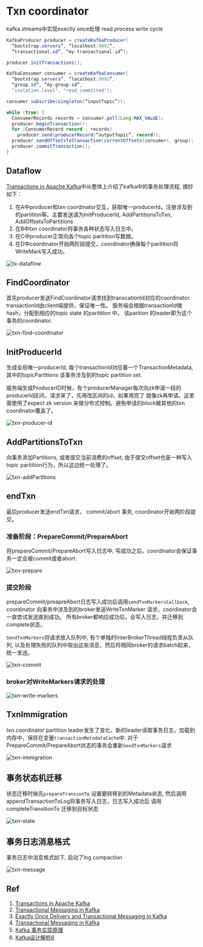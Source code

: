 # Txn coordinator

kafka streams中实现exactly once处理
read process write cycle
```java
KafkaProducer producer = createKafkaProducer(
  “bootstrap.servers”, “localhost:9092”,
  “transactional.id”, “my-transactional-id”);

producer.initTransactions();

KafkaConsumer consumer = createKafkaConsumer(
  “bootstrap.servers”, “localhost:9092”,
  “group.id”, “my-group-id”,
  "isolation.level", "read_committed");

consumer.subscribe(singleton(“inputTopic”));

while (true) {
  ConsumerRecords records = consumer.poll(Long.MAX_VALUE);
  producer.beginTransaction();
  for (ConsumerRecord record : records)
    producer.send(producerRecord(“outputTopic”, record));
  producer.sendOffsetsToTransaction(currentOffsets(consumer), group);  
  producer.commitTransaction();
}
```
## Dataflow

[Transactions in Apache Kafka](https://www.confluent.io/blog/transactions-apache-kafka/)中从整体上介绍了kafka中的事务处理流程,
摘抄如下：

1. 在A中producer和txn coordinator交互，获取唯一producerId，注册涉及到的partition等。主要发送请为InitProducerId, AddPartitionsToTxn, AddOffsetsToPartitions
2. 在B中txn coordinator将事务各种状态写入日志中。
3. 在C中producer正常向各个topic paritition写数据。
4. 在D中coordinator开始两阶段提交，coordinator确保每个paritition将WriteMark写入成功。

![tx-dataflow](./txn-dataflow.png)


## FindCoordinator

首先producer发送FindCoordinator请求找到transcationId对应的coordinator. transactionId由client端提供，保证唯一性。
服务端会根据transactionId做hash，分配到相应的topic state 的paritition 中。
该parition 的leader即为这个事务的coordinator.

![txn-find-coordinator](./txn-find-coordinator.svg)

## InitProducerId

生成全局唯一producerId, 每个transactionId对应着一个TransactionMetadata,
其中的topicPartitions 该事务涉及到的topic partition set.

服务端生成ProducerID时候，有个producerManager每次向zk申请一段的producerId区间，请求来了，先用改区间的id，如果用完了
就像zk再申请。这里面使用了expect zk version 来做分布式控制。避免申请的block被其他的txn coordinator覆盖了。

![txn-producer-id](./txn-producer-id.svg)


## AddPartitionsToTxn

向事务添加Partitions, 或者提交当前消费的offset, 由于提交offset也是一种写入topic paritition行为，所以这边统一处理了。

![txn-addPartitions](./txn-add-partition.svg)


## endTxn

最后producer发送endTxn请求， commit/abort 事务, coordinator开始两阶段提交。

### 准备阶段：PrepareCommit/PrepareAbort

将prepareCommit/PrepareAbort写入日志中, 写成功之后，coordinator会保证事务一定会被commit或者abort.

![txn-prepare](./txn-prepare.svg)


### 提交阶段

prepareCommit/preapreAbort日志写入成功后调用`sendTxnMarkersCallback`, coordinator 向事务中涉及到的broker发送WriteTxnMarker 请求，coordinator会一直尝试发送直到成功。
所有broker都响应成功后，会写入日志，并迁移到complete状态。

`SendTxnMarkers`将请求放入队列中, 有个单独的InterBrokerThread线程负责从队列, 以及处理失败的队列中取出这些消息，然后将相同broker的请求batch起来，统一发送。

![txn-commit](./txn-commit.svg)

### broker对WriteMarkers请求的处理

![txn-write-markers](./txn-write-markers.svg)

## TxnImmigration

txn coordinator partition leader发生了变化，新的leader读取事务日志，加载到内存中，保存在变量``transactionMetadataCache``中.
对于PrepareCommit/PrepareAbort状态的事务会重新`SendTxnMarkers`请求

![txn-immigration](./txn-immigration.svg)

## 事务状态机迁移

状态迁移时候先``prepareTransionTo`` 设置要转移到的Metadata状态, 然后调用appendTransactionToLog将事务写入日志，日志写入成功后
调用completeTransitionTo 迁移到目标状态

![txn-state](./txn-state.svg)

## 事务日志消息格式

事务日志中消息格式如下, 启动了log compaction

![txn-message](./txn-message.svg)

## Ref

1. [Transactions in Apache Kafka](https://www.confluent.io/blog/transactions-apache-kafka/)
2. [Transactional Messaging in Kafka](https://cwiki.apache.org/confluence/display/KAFKA/Transactional+Messaging+in+Kafka)
3. [Exactly Once Delivery and Transactional Messaging in Kafka](https://docs.google.com/document/d/11Jqy_GjUGtdXJK94XGsEIK7CP1SnQGdp2eF0wSw9ra8/edit#heading=h.i4ub5zye01nh)
4. [Transactional Messaging in Kafka](https://cwiki.apache.org/confluence/display/KAFKA/Transactional+Messaging+in+Kafka)
5. [Kafka 事务实现原理](https://zhmin.github.io/2019/05/20/kafka-transaction/)
6. [Kafka设计解析8](https://cloud.tencent.com/developer/article/1149669)

